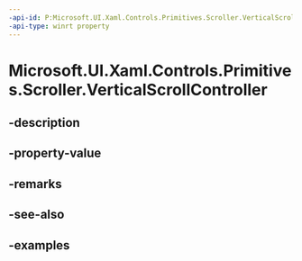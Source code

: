 ```yaml
---
-api-id: P:Microsoft.UI.Xaml.Controls.Primitives.Scroller.VerticalScrollController
-api-type: winrt property
---
```


# Microsoft.UI.Xaml.Controls.Primitives.Scroller.VerticalScrollController

<!--
public Microsoft.UI.Xaml.Controls.Primitives.IScrollController VerticalScrollController { get; set; }
-->


## -description

## -property-value

## -remarks

## -see-also

## -examples


